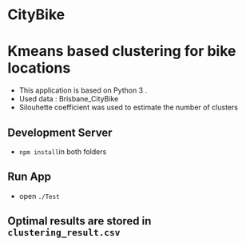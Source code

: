 # CityBike
# Kmeans based clustering for  bike locations
* This application is based on Python 3  .
* Used data : Brisbane_CityBike
* Silouhette coefficient was used to estimate the number of clusters 


## Development Server
* `npm install`in both folders
## Run App
* open `./Test`
## Optimal results are stored in `clustering_result.csv`


